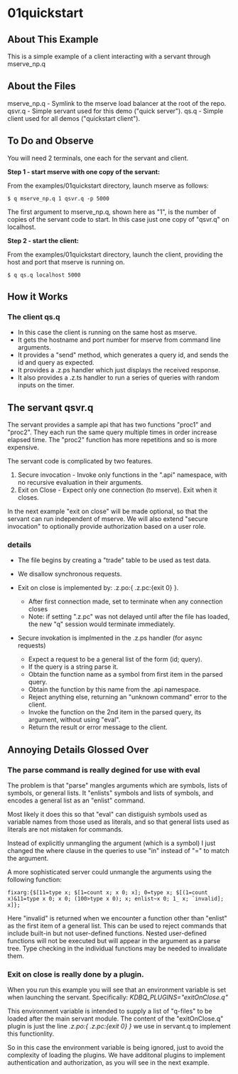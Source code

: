 # 01quickstart

## About This Example

This is a simple example of a client interacting with a servant through mserve\_np.q

## About the Files

mserve\_np.q  - Symlink to the mserve load balancer at the root of the repo.
qsvr.q        - Simple servant used for this demo ("quick server").
qs.q          - Simple client used for all demos ("quickstart client").

## To Do and Observe

You will need 2 terminals, one each for the servant and client.

**Step 1 - start mserve with one copy of the servant:**  

From the examples/01quickstart directory, launch mserve as follows:

```
$ q mserve_np.q 1 qsvr.q -p 5000
```

The first argument to mserve\_np.q, shown here as "1", is the number of copies of the servant code to start.
In this case just one copy of "qsvr.q" on localhost.


**Step 2 - start the client:**  

From the examples/01quickstart directory, launch the client, providing the host and port that mserve is running on.

```
$ q qs.q localhost 5000
```

## How it Works

### The client qs.q

* In this case the client is running on the same host as mserve.
* It gets the hostname and port number for mserve from command line arguments.
* It provides a "send" method, which generates a query id, and sends the id and query as expected.
* It provides a .z.ps handler which just displays the received response.
* It also provides a .z.ts handler to run a series of queries with random inputs on the timer.

## The servant qsvr.q

The servant provides a sample api that has two functions "proc1" and "proc2".
They each run the same query multiple times in order increase elapsed time.
The "proc2" function has more repetitions and so is more expensive.

The servant code is complicated by two features.

1. Secure invocation - Invoke only functions in the ".api" namespace, with no recursive evaluation in their arguments.
2. Exit on Close - Expect only one connection (to mserve). Exit when it closes.

In the next example "exit on close" will be made optional, so that the servant can run independent of mserve.
We will also extend "secure invocation" to optionally provide authorization based on a user role.

### details

* The file begins by creating a "trade" table to be used as test data.
* We disallow synchronous requests.

* Exit on close is implemented by: .z.po:{ .z.pc:{exit 0} }.
    * After first connection made, set to terminate when any connection closes
    * Note: if setting ".z.pc" was not delayed until after the file has loaded, the new "q" session would terminate immediately.

* Secure invokation is implmented in the .z.ps handler (for async requests)
    * Expect a request to be a general list of the form (id; query).
    * If the query is a string parse it.
    * Obtain the function name as a symbol from first item in the parsed query.
    * Obtain the function by this name from the .api namespace.
    * Reject anything else, returning an "unknown command" error to the client.
    * Invoke the function on the 2nd item in the parsed query, its argument, without using "eval".
    * Return the result or error message to the client.

## Annoying Details Glossed Over

### The parse command is really degined for use with eval

The problem is that "parse" mangles arguments which are symbols, lists of symbols, or general lists.
It "enlists" symbols and lists of symbols, and encodes a general list as an "enlist" command.

Most likely it does this so that "eval" can distiguish symbols used as variable names from those used as literals,
and so that general lists used as literals are not mistaken for commands.

Instead of explicitly unmangling the argument (which is a symbol) I just changed the where clause
in the queries to use "in" instead of "=" to match the argument.

A more sophisticated server could unmangle the arguments using the following function:

```
fixarg:{$[11=type x; $[1=count x; x 0; x]; 0=type x; $[(1=count x)&11=type x 0; x 0; (100>type x 0); x; enlist~x 0; 1_ x; `invalid]; x]};
```

Here "invalid" is returned when we encounter a function other than "enlist" as the first item of a general list.
This can be used to reject commands that include built-in but not user-defined functions.
Nested user-defined functions will not be executed but will appear in the argument as a parse tree.
Type checking in the individual functions may be needed to invalidate them.

### Exit on close is really done by a plugin.

When you run this example you will see that an environment variable is set when launching the servant.
Specifically: *KDBQ\_PLUGINS="exitOnClose.q"*

This environment variable is intended to supply a list of "q-files" to be loaded after the main servant module.
The content of the "exitOnClose.q" plugin is just the line *.z.po:{ .z.pc:{exit 0} }* we use in servant.q
to implement this functionlity.

So in this case the environment variable is being ignored, just to avoid the complexity of loading the plugins.
We have additonal plugins to implement authentication and authorization, as you will see in the next example.


